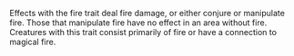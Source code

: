 Effects with the fire trait deal fire damage, or either conjure or manipulate fire. Those that manipulate fire have no effect in an area without fire. Creatures with this trait consist primarily of fire or have a connection to magical fire.